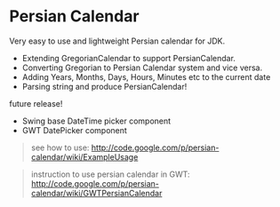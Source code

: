 # Persian Calendar #

Very easy to use and lightweight Persian calendar for JDK.

  * Extending GregorianCalendar to support PersianCalendar.
  * Converting Gregorian to Persian Calendar system and vice versa.
  * Adding Years, Months, Days, Hours, Minutes etc to the current date
  * Parsing string and produce PersianCalendar!


future release!

  * Swing base DateTime picker component
  * GWT DatePicker component

> see how to use: http://code.google.com/p/persian-calendar/wiki/ExampleUsage

> instruction to use persian calendar in GWT:
> http://code.google.com/p/persian-calendar/wiki/GWTPersianCalendar
